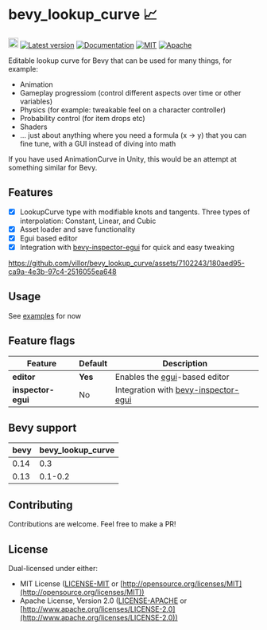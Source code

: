 # bevy_lookup_curve 📈

[<img alt="github" src="https://img.shields.io/badge/github-villor/bevy_lookup_curve-8da0cb?logo=github" height="20">](https://github.com/villor/bevy_lookup_curve)
[![Latest version](https://img.shields.io/crates/v/bevy_lookup_curve
)](https://crates.io/crates/bevy_lookup_curve)
[![Documentation](https://docs.rs/bevy_lookup_curve/badge.svg)](https://docs.rs/bevy_lookup_curve)
[![MIT](https://img.shields.io/badge/license-MIT-blue.svg)](https://github.com/emilk/egui/blob/master/LICENSE-MIT)
[![Apache](https://img.shields.io/badge/license-Apache-blue.svg)](https://github.com/emilk/egui/blob/master/LICENSE-APACHE)

Editable lookup curve for Bevy that can be used for many things, for example:
- Animation
- Gameplay progressiom (control different aspects over time or other variables)
- Physics (for example: tweakable feel on a character controller)
- Probability control (for item drops etc)
- Shaders
- ... just about anything where you need a formula (x -> y) that you can fine tune, with a GUI instead of diving into math

If you have used AnimationCurve in Unity, this would be an attempt at something similar for Bevy.

## Features
- [x] LookupCurve type with modifiable knots and tangents. Three types of interpolation: Constant, Linear, and Cubic
- [x] Asset loader and save functionality
- [x] Egui based editor
- [x] Integration with [bevy-inspector-egui](https://github.com/jakobhellermann/bevy-inspector-egui) for quick and easy tweaking

https://github.com/villor/bevy_lookup_curve/assets/7102243/180aed95-ca9a-4e3b-97c4-2516055ea648

## Usage
See [examples](https://github.com/villor/bevy_lookup_curve/tree/main/examples) for now

## Feature flags
|Feature|Default|Description|
|---|---|---|
|**editor**|**Yes**|Enables the [egui](https://github.com/emilk/egui)-based editor|
|**inspector-egui**|No|Integration with [bevy-inspector-egui](https://github.com/jakobhellermann/bevy-inspector-egui)|

## Bevy support
|bevy|bevy_lookup_curve|
|---|---|
|0.14|0.3|
|0.13|0.1-0.2|

## Contributing
Contributions are welcome. Feel free to make a PR! 

## License

Dual-licensed under either:

* MIT License ([LICENSE-MIT](LICENSE-MIT) or [http://opensource.org/licenses/MIT](http://opensource.org/licenses/MIT))
* Apache License, Version 2.0 ([LICENSE-APACHE](LICENSE-APACHE) or [http://www.apache.org/licenses/LICENSE-2.0](http://www.apache.org/licenses/LICENSE-2.0))
